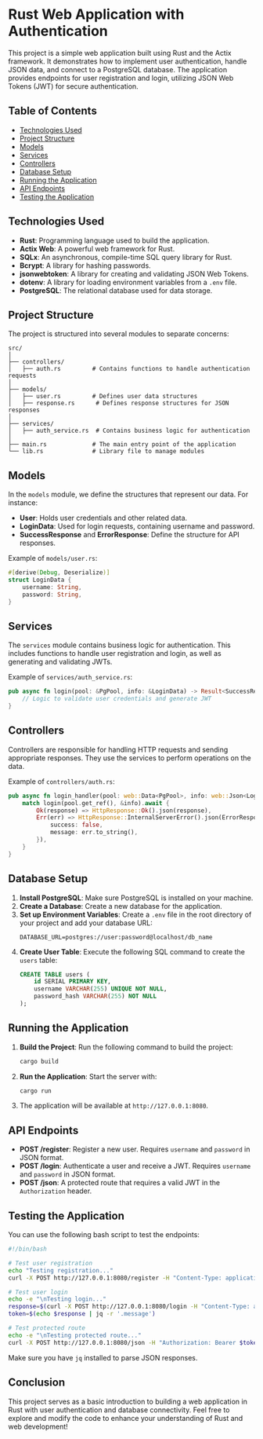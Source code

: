 # Rust Web Application with Authentication

This project is a simple web application built using Rust and the Actix framework. It demonstrates how to implement user authentication, handle JSON data, and connect to a PostgreSQL database. The application provides endpoints for user registration and login, utilizing JSON Web Tokens (JWT) for secure authentication.

## Table of Contents

- [Technologies Used](#technologies-used)
- [Project Structure](#project-structure)
- [Models](#models)
- [Services](#services)
- [Controllers](#controllers)
- [Database Setup](#database-setup)
- [Running the Application](#running-the-application)
- [API Endpoints](#api-endpoints)
- [Testing the Application](#testing-the-application)

## Technologies Used

- **Rust**: Programming language used to build the application.
- **Actix Web**: A powerful web framework for Rust.
- **SQLx**: An asynchronous, compile-time SQL query library for Rust.
- **Bcrypt**: A library for hashing passwords.
- **jsonwebtoken**: A library for creating and validating JSON Web Tokens.
- **dotenv**: A library for loading environment variables from a `.env` file.
- **PostgreSQL**: The relational database used for data storage.

## Project Structure

The project is structured into several modules to separate concerns:

```
src/
│
├── controllers/
│   ├── auth.rs         # Contains functions to handle authentication requests
│
├── models/
│   ├── user.rs         # Defines user data structures
│   ├── response.rs      # Defines response structures for JSON responses
│
├── services/
│   ├── auth_service.rs  # Contains business logic for authentication
│
├── main.rs             # The main entry point of the application
└── lib.rs              # Library file to manage modules
```

## Models

In the `models` module, we define the structures that represent our data. For instance:

- **User**: Holds user credentials and other related data.
- **LoginData**: Used for login requests, containing username and password.
- **SuccessResponse** and **ErrorResponse**: Define the structure for API responses.

Example of `models/user.rs`:

```rust
#[derive(Debug, Deserialize)]
struct LoginData {
    username: String,
    password: String,
}
```

## Services

The `services` module contains business logic for authentication. This includes functions to handle user registration and login, as well as generating and validating JWTs.

Example of `services/auth_service.rs`:

```rust
pub async fn login(pool: &PgPool, info: &LoginData) -> Result<SuccessResponse> {
    // Logic to validate user credentials and generate JWT
}
```

## Controllers

Controllers are responsible for handling HTTP requests and sending appropriate responses. They use the services to perform operations on the data.

Example of `controllers/auth.rs`:

```rust
pub async fn login_handler(pool: web::Data<PgPool>, info: web::Json<LoginData>) -> impl Responder {
    match login(pool.get_ref(), &info).await {
        Ok(response) => HttpResponse::Ok().json(response),
        Err(err) => HttpResponse::InternalServerError().json(ErrorResponse {
            success: false,
            message: err.to_string(),
        }),
    }
}
```

## Database Setup

1. **Install PostgreSQL**: Make sure PostgreSQL is installed on your machine.
2. **Create a Database**: Create a new database for the application.
3. **Set up Environment Variables**: Create a `.env` file in the root directory of your project and add your database URL:
   ```
   DATABASE_URL=postgres://user:password@localhost/db_name
   ```
4. **Create User Table**: Execute the following SQL command to create the `users` table:
   ```sql
   CREATE TABLE users (
       id SERIAL PRIMARY KEY,
       username VARCHAR(255) UNIQUE NOT NULL,
       password_hash VARCHAR(255) NOT NULL
   );
   ```

## Running the Application

1. **Build the Project**: Run the following command to build the project:
   ```bash
   cargo build
   ```
2. **Run the Application**: Start the server with:
   ```bash
   cargo run
   ```
3. The application will be available at `http://127.0.0.1:8080`.

## API Endpoints

- **POST /register**: Register a new user. Requires `username` and `password` in JSON format.
- **POST /login**: Authenticate a user and receive a JWT. Requires `username` and `password` in JSON format.
- **POST /json**: A protected route that requires a valid JWT in the `Authorization` header.

## Testing the Application

You can use the following bash script to test the endpoints:

```bash
#!/bin/bash

# Test user registration
echo "Testing registration..."
curl -X POST http://127.0.0.1:8080/register -H "Content-Type: application/json" -d '{"username":"testuser", "password":"password123"}'

# Test user login
echo -e "\nTesting login..."
response=$(curl -X POST http://127.0.0.1:8080/login -H "Content-Type: application/json" -d '{"username":"testuser", "password":"password123"}')
token=$(echo $response | jq -r '.message')

# Test protected route
echo -e "\nTesting protected route..."
curl -X POST http://127.0.0.1:8080/json -H "Authorization: Bearer $token" -H "Content-Type: application/json" -d '{"name":"John", "age":30}'
```

Make sure you have `jq` installed to parse JSON responses.

## Conclusion

This project serves as a basic introduction to building a web application in Rust with user authentication and database connectivity. Feel free to explore and modify the code to enhance your understanding of Rust and web development!
